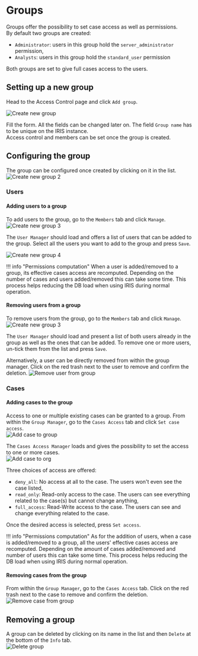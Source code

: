# Groups

Groups offer the possibility to set case access as well as permissions.  
By default two groups are created: 

- `Administrator`: users in this group hold the `server_administrator` permission, 
- `Analysts`: users in this group hold the `standard_user` permission 

Both groups are set to give full cases access to the users.  

## Setting up a new group 
Head to the Access Control page and click `Add group`. 

![Create new group](../../_static/access_control/create_new_group1.png)

Fill the form. All the fields can be changed later on. The field `Group name` has to be unique on the IRIS instance.  
Access control and members can be set once the group is created.   

## Configuring the group
The group can be configured once created by clicking on it in the list.  
![Create new group 2](../../_static/access_control/create_new_group2.png)

### Users 

#### Adding users to a group
To add users to the group, go to the `Members` tab and click `Manage`.
![Create new group 3](../../_static/access_control/create_new_group3.png)


The `User Manager` should load and offers a list of users that can be added to the group. Select all the users you want to add to the group and press `Save`. 

 
![Create new group 4](../../_static/access_control/create_new_group4.png)

!!! info "Permissions computation"
    When a user is added/removed to a group, its effective cases access are recomputed. Depending on the number of cases and users added/removed this can take some time. 
    This process helps reducing the DB load when using IRIS during normal operation. 

#### Removing users from a group
To remove users from the group, go to the `Members` tab and click `Manage`. 
![Create new group 3](../../_static/access_control/create_new_group3.png)

The `User Manager` should load and present a list of both users already in the group as well as the ones that can be added. To remove one or more users, un-tick them from the list and press `Save`. 

Alternatively, a user can be directly removed from within the group manager. Click on the red trash next to the user to remove and confirm the deletion. 
![Remove user from group](../../_static/access_control/remove_user_from_group.png)


### Cases
#### Adding cases to the group 
Access to one or multiple existing cases can be granted to a group. From within the `Group Manager`, go to the `Cases Access` tab and click `Set case access`.  
![Add case to group](../../_static/access_control/add_case_access_to_group.png)

The `Cases Access Manager` loads and gives the possibility to set the access to one or more cases.  
![Add case to org](../../_static/access_control/set_case_access.png)

Three choices of access are offered: 

 - `deny_all`: No access at all to the case. The users won't even see the case listed, 
 - `read_only`: Read-only access to the case. The users can see everything related to the case(s) but cannot change anything,
 - `full_access`: Read-Write access to the case. The users can see and change everything related to the case. 

Once the desired access is selected, press `Set access`.  

!!! info "Permissions computation"
    As for the addition of users, when a case is added/removed to a group, all the users' effective cases access are recomputed. Depending on the amount of cases added/removed and number of users this can take some time. 
    This process helps reducing the DB load when using IRIS during normal operation. 

#### Removing cases from the group 
From within the `Group Manager`, go to the `Cases Access` tab. Click on the red trash next to the case to remove and confirm the deletion.
![Remove case from group](../../_static/access_control/remove_case_from_group.png)

## Removing a group
A group can be deleted by clicking on its name in the list and then `Delete` at the bottom of the `Info` tab.  
![Delete group](../../_static/access_control/delete_group.png)

